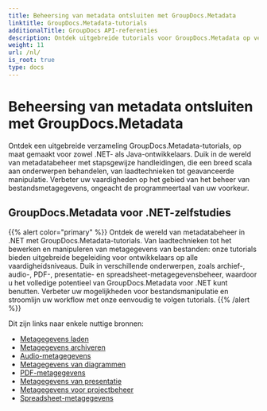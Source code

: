 ```yaml
---
title: Beheersing van metadata ontsluiten met GroupDocs.Metadata
linktitle: GroupDocs.Metadata-tutorials
additionalTitle: GroupDocs API-referenties
description: Ontdek uitgebreide tutorials voor GroupDocs.Metadata op verschillende platforms. Beheers moeiteloos metadatabeheer in .NET en Java.
weight: 11
url: /nl/
is_root: true
type: docs
---
```

# Beheersing van metadata ontsluiten met GroupDocs.Metadata


Ontdek een uitgebreide verzameling GroupDocs.Metadata-tutorials, op maat gemaakt voor zowel .NET- als Java-ontwikkelaars. Duik in de wereld van metadatabeheer met stapsgewijze handleidingen, die een breed scala aan onderwerpen behandelen, van laadtechnieken tot geavanceerde manipulatie. Verbeter uw vaardigheden op het gebied van het beheer van bestandsmetagegevens, ongeacht de programmeertaal van uw voorkeur.

## GroupDocs.Metadata voor .NET-zelfstudies
{{% alert color="primary" %}}
Ontdek de wereld van metadatabeheer in .NET met GroupDocs.Metadata-tutorials. Van laadtechnieken tot het bewerken en manipuleren van metagegevens van bestanden: onze tutorials bieden uitgebreide begeleiding voor ontwikkelaars op alle vaardigheidsniveaus. Duik in verschillende onderwerpen, zoals archief-, audio-, PDF-, presentatie- en spreadsheet-metagegevensbeheer, waardoor u het volledige potentieel van GroupDocs.Metadata voor .NET kunt benutten. Verbeter uw mogelijkheden voor bestandsmanipulatie en stroomlijn uw workflow met onze eenvoudig te volgen tutorials.
{{% /alert %}}

Dit zijn links naar enkele nuttige bronnen:
 
- [Metagegevens laden](./net/metadata-loading/)
- [Metagegevens archiveren](./net/archive-metadata/)
- [Audio-metagegevens](./net/audio-metadata/)
- [Metagegevens van diagrammen](./net/diagram-metadata/)
- [PDF-metagegevens](./net/pdf-metadata/)
- [Metagegevens van presentatie](./net/presentation-metadata/)
- [Metagegevens voor projectbeheer](./net/project-management-metadata/)
- [Spreadsheet-metagegevens](./net/spreadsheet-metadata/)



